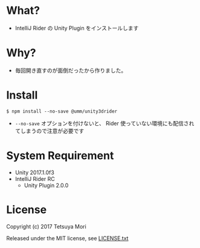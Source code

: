 # What?

* IntelliJ Rider の Unity Plugin をインストールします

# Why?

* 毎回開き直すのが面倒だったから作りました。

# Install

```shell
$ npm install --no-save @umm/unity3drider
```

* `--no-save` オプションを付けないと、 Rider 使っていない環境にも配信されてしまうので注意が必要です

# System Requirement

* Unity 2017.1.0f3
* IntelliJ Rider RC
    * Unity Plugin 2.0.0

# License

Copyright (c) 2017 Tetsuya Mori

Released under the MIT license, see [LICENSE.txt](LICENSE.txt)


